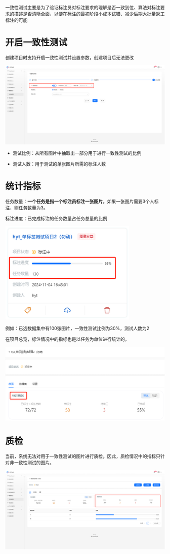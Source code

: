 一致性测试主要是为了验证标注员对标注要求的理解是否一致到位、算法对标注要求的描述是否清晰全面，以便在标注的最初阶段小成本试错、减少后期大批量返工标注的可能



# 开启一致性测试

创建项目时支持开启一致性测试并设置参数，创建项目后无法更改

![](images/一致性测试/image.png)

* 测试比例：从所有图片中抽取出一部分用于进行一致性测试的比例

* 测试人数：用于测试的单张图片所需的标注人数



# 统计指标

任务数量：**一个任务是指一个标注员标注一张图片**。如果一张图片需要3个人标注，则任务数量为3。

标注进度：已完成标注的任务数量占任务总量的比例

![](images/一致性测试/image-1.png)

例如：已选数据集中有100张图片，一致性测试比例为30%，测试人数为2



在项目总览，标注情况中的指标也是以任务为单位进行统计的。

![](images/一致性测试/image-2.png)



# 质检

当前，系统无法对用于一致性测试的图片进行质检。因此，质检情况中的指标只针对非一致性测试的图片。

![](images/一致性测试/image-3.png)

